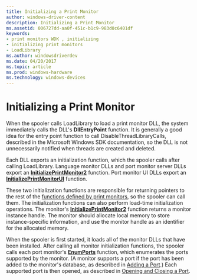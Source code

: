 ```yaml
---
title: Initializing a Print Monitor
author: windows-driver-content
description: Initializing a Print Monitor
ms.assetid: 006727dd-aa0f-451c-b1c9-983d0c6401df
keywords:
- print monitors WDK , initializing
- initializing print monitors
- LoadLibrary
ms.author: windowsdriverdev
ms.date: 04/20/2017
ms.topic: article
ms.prod: windows-hardware
ms.technology: windows-devices
---
```


# Initializing a Print Monitor





When the spooler calls LoadLibrary to load a print monitor DLL, the system immediately calls the DLL's **DllEntryPoint** function. It is generally a good idea for the entry point function to call DisableThreadLibraryCalls, described in the Microsoft Windows SDK documentation, so the DLL is not unnecessarily notified when threads are created and deleted.

Each DLL exports an initialization function, which the spooler calls after calling LoadLibrary. Language monitor DLLs and port monitor server DLLs export an [**InitializePrintMonitor2**](https://msdn.microsoft.com/library/windows/hardware/ff551605) function. Port monitor UI DLLs export an [**InitializePrintMonitorUI**](https://msdn.microsoft.com/library/windows/hardware/ff551608) function.

These two initialization functions are responsible for returning pointers to the rest of the [functions defined by print monitors](functions-defined-by-print-monitors.md), so the spooler can call them. The initialization functions can also perform load-time initialization operations. The monitor's [**InitializePrintMonitor2**](https://msdn.microsoft.com/library/windows/hardware/ff551605) function returns a monitor instance handle. The monitor should allocate local memory to store instance-specific information, and use the monitor handle as an identifier for the allocated memory.

When the spooler is first started, it loads all of the monitor DLLs that have been installed. After calling all monitor initialization functions, the spooler calls each port monitor's [**EnumPorts**](https://msdn.microsoft.com/library/windows/hardware/ff548754) function, which enumerates the ports supported by the monitor. (A monitor supports a port if the port has been added to the monitor's database, as described in [Adding a Port](adding-a-port.md).) Each supported port is then opened, as described in [Opening and Closing a Port](opening-and-closing-a-port.md).

 

 




